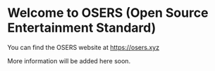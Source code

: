 # Welcome to OSERS (Open Source Entertainment Standard)

You can find the OSERS website at https://osers.xyz

More information will be added here soon.
